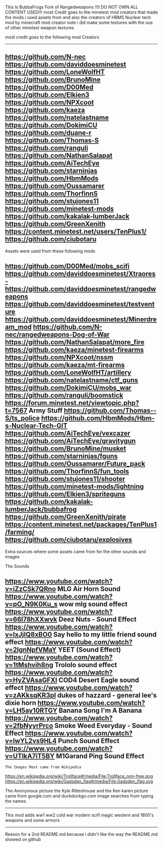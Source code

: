 This Is BubbaFrogs Fork of Rangedweapons  !!!I DO NOT OWN ALL CONTENT USED!!! most Credit goes to the minetest mod creators that made the mods i used assets from and also the creators of HBMS Nuclear tech mod by minecraft mod creator note i did make some textures with the use of other minetest weapon textures

most credit goes to the following mod Creators

---------------------------------------------------------------------------------------

https://github.com/N-nec
https://github.com/daviddoesminetest 
https://github.com/LoneWolfHT
https://github.com/BrunoMine
https://github.com/D00Med
https://github.com/Elkien3
https://github.com/NPXcoot
https://github.com/kaeza
https://github.com/natelastname
https://github.com/DokimiCU
https://github.com/duane-r
https://github.com/Thomas-S
https://github.com/ranguli
https://github.com/NathanSalapat
https://github.com/AiTechEye
https://github.com/starninjas
https://github.com/HbmMods
https://github.com/Oussamarer
https://github.com/ThorfinnS
https://github.com/stujones11
https://github.com/minetest-mods
https://github.com/kakalak-lumberJack
https://github.com/GreenXenith
https://content.minetest.net/users/TenPlus1/
https://github.com/ciubotaru
-----------------------------------------------------------------

Assets were used from these following mods

https://github.com/D00Med/mobs_scifi
https://github.com/daviddoesminetest/Xtraores-
https://github.com/daviddoesminetest/rangedweapons
https://github.com/daviddoesminetest/testventure
https://github.com/daviddoesminetest/Minerdream_mod
https://github.com/N-nec/rangedweapons-Dog-of-War
https://github.com/NathanSalapat/more_fire
https://github.com/kaeza/minetest-firearms
https://github.com/NPXcoot/nssm
https://github.com/kaeza/mt-firearms
https://github.com/LoneWolfHT/artillery
https://github.com/natelastname/ctf_guns
https://github.com/DokimiCU/mobs_war
https://github.com/ranguli/boomstick
https://forum.minetest.net/viewtopic.php?t=7567 Army Stuff
https://github.com/Thomas--S/ts_police
https://github.com/HbmMods/Hbm-s-Nuclear-Tech-GIT
https://github.com/AiTechEye/vexcazer
https://github.com/AiTechEye/gravitygun
https://github.com/BrunoMine/musket
https://github.com/starninjas/fguns
https://github.com/Oussamarer/Future_pack
https://github.com/ThorfinnS/fun_tools
https://github.com/stujones11/shooter
https://github.com/minetest-mods/lightning
https://github.com/Elkien3/spriteguns
https://github.com/kakalak-lumberJack/bubbafrog
https://github.com/GreenXenith/pirate
https://content.minetest.net/packages/TenPlus1/farming/
https://github.com/ciubotaru/explosives
------------------------------------------------------------------------------------

Extra sources where some assets came from for the other sounds and images

   The Sounds

https://www.youtube.com/watch?v=iZzCSk7QRno MLG Air Horn Sound
https://www.youtube.com/watch?v=pO_N9K0Ku_s wow mlg sound effect 
https://www.youtube.com/watch?v=66I78hXXwvk Deez Nuts - Sound Effect
https://www.youtube.com/watch?v=IxJjIQ8xBO0 Say hello to my little friend sound effect
https://www.youtube.com/watch?v=2lgnNpfVMaY YEET (Sound Effect)
https://www.youtube.com/watch?v=1tMshvih8ng Trololo sound effect
https://www.youtube.com/watch?v=HyZVAsaGFXI COD4 Desert Eagle sound effect
https://www.youtube.com/watch?v=zAKksqKR3pI dukes of hazzard - general lee's dixie horn
https://www.youtube.com/watch?v=LH5ay10RTGY Banana Song I'm A Banana
https://www.youtube.com/watch?v=2fbNyyrPrco Smoke Weed Everyday - Sound Effect
https://www.youtube.com/watch?v=lwYL2vs9HL4 Punch Sound Effect
https://www.youtube.com/watch?v=UTlkA7iT5BY M1Garand Ping Sound Effect
-----------------------------------------------------------------------------------------
    The Images Most came from Wikipedia

https://en.wikipedia.org/wiki/Trollface#/media/File:Trollface_non-free.png
https://en.wikipedia.org/wiki/Gadsden_flag#/media/File:Gadsden_flag.svg

The Anonymous picture the Kyle Rittenhouse and the Ken karen picture came from google.com and duckduckgo.com image searches from typing the names

---------------------------------------------------------------------------------------

This mod adds ww1 ww2 cold war modern scifi magic western and 1800's weapons and some armors

----------------------------------------------------------------------------------------

Reason for a 2nd README.md because i didn't like the way the README.md showed on github
